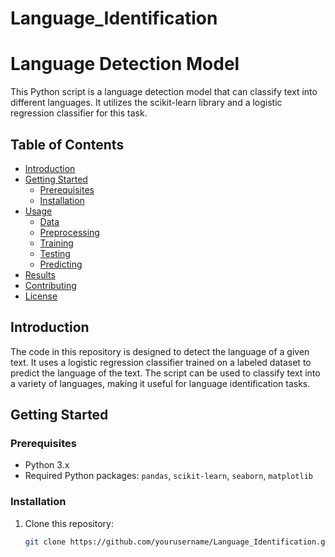 # Language_Identification

# Language Detection Model

This Python script is a language detection model that can classify text into different languages. It utilizes the scikit-learn library and a logistic regression classifier for this task.

## Table of Contents

- [Introduction](#introduction)
- [Getting Started](#getting-started)
  - [Prerequisites](#prerequisites)
  - [Installation](#installation)
- [Usage](#usage)
  - [Data](#data)
  - [Preprocessing](#preprocessing)
  - [Training](#training)
  - [Testing](#testing)
  - [Predicting](#predicting)
- [Results](#results)
- [Contributing](#contributing)
- [License](#license)

## Introduction

The code in this repository is designed to detect the language of a given text. It uses a logistic regression classifier trained on a labeled dataset to predict the language of the text. The script can be used to classify text into a variety of languages, making it useful for language identification tasks.

## Getting Started

### Prerequisites

- Python 3.x
- Required Python packages: `pandas`, `scikit-learn`, `seaborn`, `matplotlib`

### Installation

1. Clone this repository:

   ```bash
   git clone https://github.com/yourusername/Language_Identification.git
